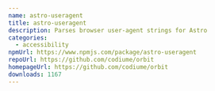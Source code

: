 ```yaml
---
name: astro-useragent
title: astro-useragent
description: Parses browser user-agent strings for Astro
categories:
  - accessibility
npmUrl: https://www.npmjs.com/package/astro-useragent
repoUrl: https://github.com/codiume/orbit
homepageUrl: https://github.com/codiume/orbit
downloads: 1167
---
```

